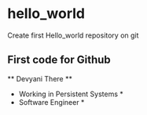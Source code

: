 # hello_world
Create first Hello_world repository on git
## First code for Github
** Devyani There **
* Working in Persistent Systems *
* Software Engineer *
